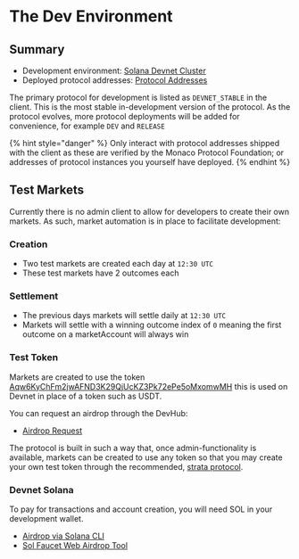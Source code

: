 # The Dev Environment

## Summary

* Development environment: [Solana Devnet Cluster](https://docs.solana.com/clusters#devnet)
* Deployed protocol addresses: [Protocol Addresses](https://github.com/MonacoProtocol/client/blob/main/types/protocol.ts)

The primary protocol for development is listed as `DEVNET_STABLE` in the client. This is the most stable in-development version of the protocol. As the protocol evolves, more protocol deployments will be added for convenience, for example `DEV` and `RELEASE`

{% hint style="danger" %}
Only interact with protocol addresses shipped with the client as these are verified by the Monaco Protocol Foundation; or addresses of protocol instances you yourself have deployed.&#x20;
{% endhint %}

## Test Markets

Currently there is no admin client to allow for developers to create their own markets. As such, market automation is in place to facilitate development:

### Creation

- Two test markets are created each day at `12:30 UTC`
- These test markets have 2 outcomes each

### Settlement

- The previous days markets will settle daily at `12:30 UTC`
- Markets will settle with a winning outcome index of `0` meaning the first outcome on a marketAccount will always win

### Test Token

Markets are created to use the token [Aqw6KyChFm2jwAFND3K29QjUcKZ3Pk72ePe5oMxomwMH](https://solscan.io/token/Aqw6KyChFm2jwAFND3K29QjUcKZ3Pk72ePe5oMxomwMH?cluster=devnet) this is used on Devnet in place of a token such as USDT.&#x20;

You can request an airdrop through the DevHub:

* [Airdrop Request](https://github.com/MonacoProtocol/sdk/discussions/8)

The protocol is built in such a way that, once admin-functionality is available, markets can be created to use any token so that you may create your own test token through the recommended, [strata protocol](https://app.strataprotocol.com/launchpad/manual/new).

### Devnet Solana

To pay for transactions and account creation, you will need SOL in your development wallet.&#x20;

* [Airdrop via Solana CLI](https://docs.solana.com/cli/usage#airdrop-sollamports)
* [Sol Faucet Web Airdrop Tool](https://solfaucet.com/)
